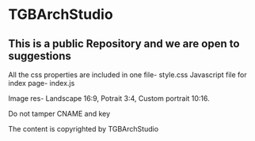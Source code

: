 # TGBArchStudio
 
## This is a public Repository and we are open to suggestions

All the css properties are included in one file- style.css
Javascript file for index page- index.js

Image res- Landscape 16:9, Potrait 3:4, Custom portrait 10:16.

Do not tamper CNAME and key

The content is copyrighted by TGBArchStudio
